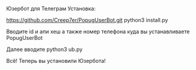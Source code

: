 Юзербот для Телеграм
Установка:

https://github.com/Creep7er/PopugUserBot.git
python3 install.py

Вводите id и апи хеш а также номер телефона куда вы устанавливаете PopugUserBot

Далее вводите python3 ub.py 

Всё! Теперь вы установили Юзербота!